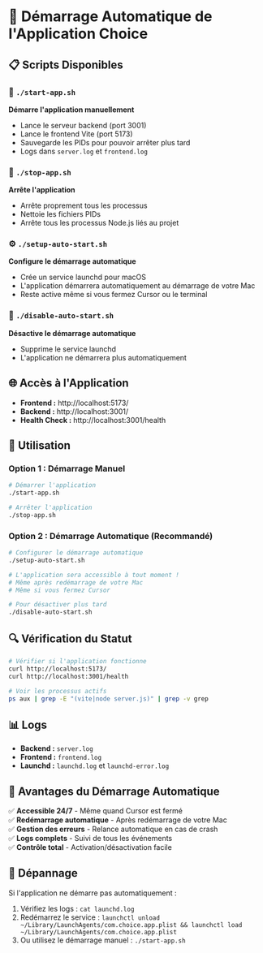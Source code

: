 # 🚀 Démarrage Automatique de l'Application Choice

## 📋 Scripts Disponibles

### 🚀 `./start-app.sh`
**Démarre l'application manuellement**
- Lance le serveur backend (port 3001)
- Lance le frontend Vite (port 5173)
- Sauvegarde les PIDs pour pouvoir arrêter plus tard
- Logs dans `server.log` et `frontend.log`

### 🛑 `./stop-app.sh`
**Arrête l'application**
- Arrête proprement tous les processus
- Nettoie les fichiers PIDs
- Arrête tous les processus Node.js liés au projet

### ⚙️ `./setup-auto-start.sh`
**Configure le démarrage automatique**
- Crée un service launchd pour macOS
- L'application démarrera automatiquement au démarrage de votre Mac
- Reste active même si vous fermez Cursor ou le terminal

### 🚫 `./disable-auto-start.sh`
**Désactive le démarrage automatique**
- Supprime le service launchd
- L'application ne démarrera plus automatiquement

## 🌐 Accès à l'Application

- **Frontend :** http://localhost:5173/
- **Backend :** http://localhost:3001/
- **Health Check :** http://localhost:3001/health

## 📝 Utilisation

### Option 1 : Démarrage Manuel
```bash
# Démarrer l'application
./start-app.sh

# Arrêter l'application
./stop-app.sh
```

### Option 2 : Démarrage Automatique (Recommandé)
```bash
# Configurer le démarrage automatique
./setup-auto-start.sh

# L'application sera accessible à tout moment !
# Même après redémarrage de votre Mac
# Même si vous fermez Cursor

# Pour désactiver plus tard
./disable-auto-start.sh
```

## 🔍 Vérification du Statut

```bash
# Vérifier si l'application fonctionne
curl http://localhost:5173/
curl http://localhost:3001/health

# Voir les processus actifs
ps aux | grep -E "(vite|node server.js)" | grep -v grep
```

## 📊 Logs

- **Backend :** `server.log`
- **Frontend :** `frontend.log`
- **Launchd :** `launchd.log` et `launchd-error.log`

## 🎯 Avantages du Démarrage Automatique

✅ **Accessible 24/7** - Même quand Cursor est fermé  
✅ **Redémarrage automatique** - Après redémarrage de votre Mac  
✅ **Gestion des erreurs** - Relance automatique en cas de crash  
✅ **Logs complets** - Suivi de tous les événements  
✅ **Contrôle total** - Activation/désactivation facile  

## 🚨 Dépannage

Si l'application ne démarre pas automatiquement :
1. Vérifiez les logs : `cat launchd.log`
2. Redémarrez le service : `launchctl unload ~/Library/LaunchAgents/com.choice.app.plist && launchctl load ~/Library/LaunchAgents/com.choice.app.plist`
3. Ou utilisez le démarrage manuel : `./start-app.sh` 